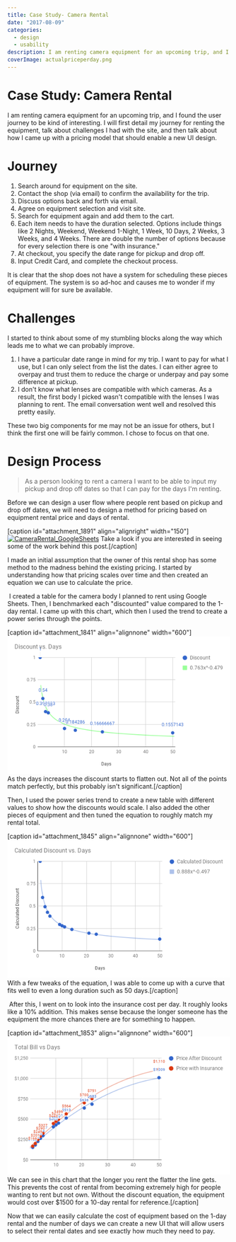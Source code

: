 ```yaml
---
title: Case Study- Camera Rental
date: "2017-08-09"
categories: 
  - design
  - usability
description: I am renting camera equipment for an upcoming trip, and I found the user journey to be kind of interesting. I will first detail my journey for renting the equipment, talk about challenges I had with the site, and then talk about how I came up with a pricing model that should enable a new UI design.
coverImage: actualpriceperday.png
---
```


# Case Study: Camera Rental
I am renting camera equipment for an upcoming trip, and I found the user journey to be kind of interesting. I will first detail my journey for renting the equipment, talk about challenges I had with the site, and then talk about how I came up with a pricing model that should enable a new UI design.

# Journey

1. Search around for equipment on the site.
2. Contact the shop (via email) to confirm the availability for the trip.
3. Discuss options back and forth via email.
4. Agree on equipment selection and visit site.
5. Search for equipment again and add them to the cart.
6. Each item needs to have the duration selected. Options include things like 2 Nights, Weekend, Weekend 1-Night, 1 Week, 10 Days, 2 Weeks, 3 Weeks, and 4 Weeks. There are double the number of options because for every selection there is one "with insurance."
7. At checkout, you specify the date range for pickup and drop off.
8. Input Credit Card, and complete the checkout process.

It is clear that the shop does not have a system for scheduling these pieces of equipment. The system is so ad-hoc and causes me to wonder if my equipment will for sure be available.

# Challenges

I started to think about some of my stumbling blocks along the way which leads me to what we can probably improve.

1. I have a particular date range in mind for my trip. I want to pay for what I use, but I can only select from the list the dates. I can either agree to overpay and trust them to reduce the charge or underpay and pay some difference at pickup.
2. I don't know what lenses are compatible with which cameras. As a result, the first body I picked wasn't compatible with the lenses I was planning to rent. The email conversation went well and resolved this pretty easily.

These two big components for me may not be an issue for others, but I think the first one will be fairly common. I chose to focus on that one.

# Design Process

> As a person looking to rent a camera I want to be able to input my pickup and drop off dates so that I can pay for the days I'm renting.

Before we can design a user flow where people rent based on pickup and drop off dates, we will need to design a method for pricing based on equipment rental price and days of rental.

\[caption id="attachment\_1891" align="alignright" width="150"\][![CameraRental_GoogleSheets](https://joshualowrycom.files.wordpress.com/2017/08/camerarental_googlesheets.png?w=150)](https://docs.google.com/spreadsheets/d/1aQap9_56CVUK8Kd3Rl33guH0drwmPn168nC9QtzTIGM/edit?usp=sharing) Take a look if you are interested in seeing some of the work behind this post.\[/caption\]

I made an initial assumption that the owner of this rental shop has some method to the madness behind the existing pricing. I started by understanding how that pricing scales over time and then created an equation we can use to calculate the price.

 I created a table for the camera body I planned to rent using Google Sheets. Then, I benchmarked each "discounted" value compared to the 1-day rental. I came up with this chart, which then I used the trend to create a power series through the points.

\[caption id="attachment\_1841" align="alignnone" width="600"\]![A chart showing a series of points that represent the discount of camera equipment compared to the number of rental days.](./images/chart.png) As the days increases the discount starts to flatten out. Not all of the points match perfectly, but this probably isn't significant.\[/caption\]

Then, I used the power series trend to create a new table with different values to show how the discounts would scale. I also added the other pieces of equipment and then tuned the equation to roughly match my rental total.

\[caption id="attachment\_1845" align="alignnone" width="600"\]![A chart showing the trend of my calculated discount values including](./images/calculateddiscountchart.png) With a few tweaks of the equation, I was able to come up with a curve that fits well to even a long duration such as 50 days.\[/caption\]

 After this, I went on to look into the insurance cost per day. It roughly looks like a 10% addition. This makes sense because the longer someone has the equipment the more chances there are for something to happen.

\[caption id="attachment\_1853" align="alignnone" width="600"\]![A chart showing the price after the discount and the price with insurance for the duration of rental. The trend shows that the non-linear nature of the pricing.](./images/calculatedtotalbill-e1500837951703.png) We can see in this chart that the longer you rent the flatter the line gets. This prevents the cost of rental from becoming extremely high for people wanting to rent but not own. Without the discount equation, the equipment would cost over $1500 for a 10-day rental for reference.\[/caption\]

Now that we can easily calculate the cost of equipment based on the 1-day rental and the number of days we can create a new UI that will allow users to select their rental dates and see exactly how much they need to pay.
